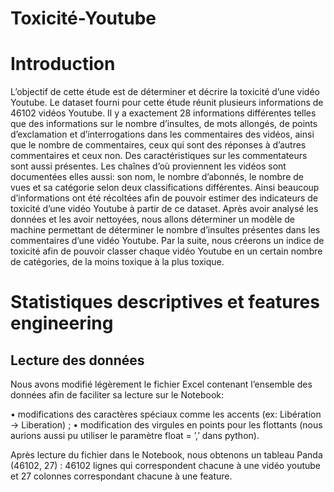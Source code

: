 # Toxicité-Youtube

# Introduction

L’objectif de cette étude est de déterminer et décrire la toxicité d’une vidéo Youtube. Le dataset fourni pour cette étude réunit plusieurs informations de 46102 vidéos Youtube.
Il y a exactement 28 informations différentes telles que des informations sur le nombre d’insultes, de mots allongés, de points d’exclamation et d’interrogations dans les commentaires des vidéos, ainsi que le nombre de commentaires, ceux qui sont des réponses à d’autres commentaires et ceux non. Des caractéristiques sur les commentateurs sont aussi présentes. Les chaînes d’où proviennent les vidéos sont documentées elles aussi: son nom, le nombre d’abonnés, le nombre de vues et sa catégorie selon deux classifications différentes.
Ainsi beaucoup d’informations ont été récoltées afin de pouvoir estimer des indicateurs de toxicité d’une vidéo Youtube à partir de ce dataset. Après avoir analysé les données et les avoir nettoyées, nous allons déterminer un modèle de machine permettant de déterminer le nombre d’insultes présentes dans les commentaires d’une vidéo Youtube. Par la suite, nous créerons un
indice de toxicité afin de pouvoir classer chaque vidéo Youtube en un certain nombre de catégories, de la moins toxique à la plus toxique.

# Statistiques descriptives et features engineering

## Lecture des données

Nous avons modifié légèrement le fichier Excel contenant l’ensemble des données afin de faciliter sa lecture sur le Notebook:

• modifications des caractères spéciaux comme les accents (ex: Libération → Liberation) ;
• modification des virgules en points pour les flottants (nous aurions aussi pu utiliser le paramètre float = ’,’ dans python).

Après lecture du fichier dans le Notebook, nous obtenons un tableau Panda (46102, 27) : 46102 lignes qui correspondent chacune à une vidéo youtube et 27 colonnes correspondant chacune à une feature.
